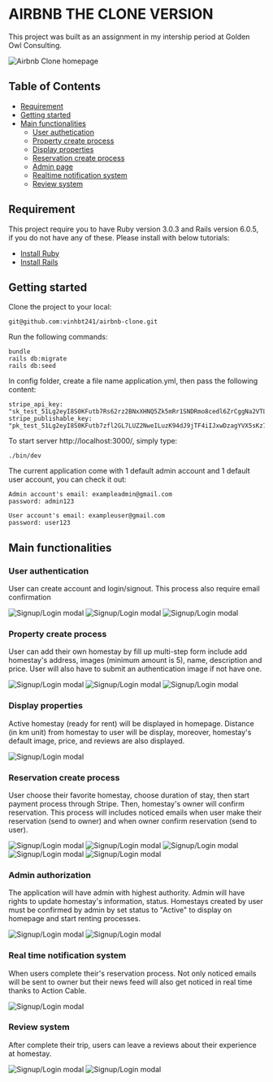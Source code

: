 # AIRBNB THE CLONE VERSION

This project was built as an assignment in my intership period at Golden Owl Consulting.

![Airbnb Clone homepage](/app/assets/readme_images/homepage.JPG)

## Table of Contents

- [Requirement](#requirement)
- [Getting started](#getting_started)
- [Main functionalities](#main_functionalities)
  - [User authetication](#user_authentication)
  - [Property create process](#property_create)
  - [Display properties](#display_properties)
  - [Reservation create process](#reservation_create)
  - [Admin page](#admin_page)
  - [Realtime notification system](#notification_system)
  - [Review system](#review_system)

<a name="requirement"></a>

## Requirement

This project require you to have Ruby version 3.0.3 and Rails version 6.0.5, if you do not have any of these. Please install with below tutorials:

- [Install Ruby](https://www.theodinproject.com/lessons/ruby-installing-ruby)
- [Install Rails](https://www.theodinproject.com/lessons/ruby-on-rails-installing-rails)

<a name="getting_started"></a>

## Getting started

Clone the project to your local:

```
git@github.com:vinhbt241/airbnb-clone.git
```

Run the following commands:

```
bundle
rails db:migrate
rails db:seed
```

In config folder, create a file name application.yml, then pass the following content:

```
stripe_api_key: "sk_test_51Lg2eyI8S0KFutb7Rs62rz2BNxXHNQ5Zk5mRr1SNDRmo8cedl6ZrCggNa2VTLkxHGMoLeYLUN1J94rXrXLNDhlW000CqNlATSQ"
stripe_publishable_key: "pk_test_51Lg2eyI8S0KFutb7zfl2GL7LUZ2NweILuzK94dJ9jTF4iIJxwDzagYVX5sKz7tW2rblaJVc7ckzMCTCeEDdqy4B500NkfRSljB"
```

To start server http://localhost:3000/, simply type:

```
./bin/dev
```

The current application come with 1 default admin account and 1 default user account, you can check it out:

```
Admin account's email: exampleadmin@gmail.com
password: admin123

User account's email: exampleuser@gmail.com
password: user123
```

<a name="main_functionalities"></a>

## Main functionalities

<a name="user_authentication"></a>

### User authentication

User can create account and login/signout. This process also require email confirmation

![Signup/Login modal](/app/assets/readme_images/login_modal.JPG)
![Signup/Login modal](/app/assets/readme_images/login_page.JPG)
![Signup/Login modal](/app/assets/readme_images/account_confirm.JPG)

<a name="property_create"></a>

### Property create process

User can add their own homestay by fill up multi-step form include add homestay's address, images (minimum amount is 5), name, description and price. User will also have to submit an authentication image if not have one.

![Signup/Login modal](/app/assets/readme_images/add_homestay_information.JPG)
![Signup/Login modal](/app/assets/readme_images/add_identification_images.JPG)
![Signup/Login modal](/app/assets/readme_images/add_identification_images.JPG)

<a name="display_properties"></a>

### Display properties

Active homestay (ready for rent) will be displayed in homepage. Distance (in km unit) from homestay to user will be display, moreover, homestay's default image, price, and reviews are also displayed.

![Signup/Login modal](/app/assets/readme_images/display_property.JPG)

<a name="reservation_create"></a>

### Reservation create process

User choose their favorite homestay, choose duration of stay, then start payment process through Stripe. Then, homestay's owner will confirm reservation. This process will includes noticed emails when user make their reservation (send to owner) and when owner confirm reservation (send to user).

![Signup/Login modal](/app/assets/readme_images/make_reservation.JPG)
![Signup/Login modal](/app/assets/readme_images/billing.JPG)
![Signup/Login modal](/app/assets/readme_images/stripe_checkout.JPG)
![Signup/Login modal](/app/assets/readme_images/reservation_sennd.JPG)
![Signup/Login modal](/app/assets/readme_images/reservation_confirm.JPG)

<a name="admin_page"></a>

### Admin authorization

The application will have admin with highest authority. Admin will have rights to update homestay's information, status. Homestays created by user must be confirmed by admin by set status to "Active" to display on homepage and start renting processes.

![Signup/Login modal](/app/assets/readme_images/admin_page.JPG)
![Signup/Login modal](/app/assets/readme_images/set_status_homestay.JPG)

<a name="notification_system"></a>

### Real time notification system

When users complete their's reservation process. Not only noticed emails will be sent to owner but their news feed will also get noticed in real time thanks to Action Cable.

![Signup/Login modal](/app/assets/readme_images/realtime_notification.JPG)

<a name="review_system"></a>

### Review system

After complete their trip, users can leave a reviews about their experience at homestay.

![Signup/Login modal](/app/assets/readme_images/reservation_status.JPG)
![Signup/Login modal](/app/assets/readme_images/review_modal.JPG)
